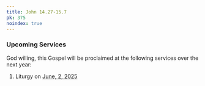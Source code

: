 ```yaml
---
title: John 14.27-15.7
pk: 375
noindex: true
---
```


### Upcoming Services

God willing, this Gospel will be proclaimed at the following services over the next year:


1. Liturgy on [June,  2, 2025](https://orthocal.info/readings/gregorian/2025/06/02/)
